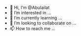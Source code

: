 - 👋 Hi, I’m @Abulailat
- 👀 I’m interested in ...
- 🌱 I’m currently learning ...
- 💞️ I’m looking to collaborate on ...
- 📫 How to reach me ...

<!---
Abulailat/Abulailat is a ✨ special ✨ repository because its `README.md` (this file) appears on your GitHub profile.
You can click the Preview link to take a look at your changes.
--->
